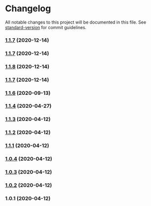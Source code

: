 # Changelog

All notable changes to this project will be documented in this file. See [standard-version](https://github.com/conventional-changelog/standard-version) for commit guidelines.

### [1.1.7](https://github.com/ditschedev/nuxtjs-ghost/compare/v1.1.4...v1.1.7) (2020-12-14)

### [1.1.7](https://github.com/ditschedev/nuxtjs-ghost/compare/v1.1.4...v1.1.7) (2020-12-14)

### [1.1.8](https://github.com/ditschedev/nuxtjs-ghost/compare/v1.1.4...v1.1.8) (2020-12-14)

### [1.1.7](https://github.com/ditschedev/nuxtjs-ghost/compare/v1.1.4...v1.1.7) (2020-12-14)

### [1.1.6](https://github.com/ditschedev/nuxtjs-ghost/compare/v1.1.4...v1.1.6) (2020-09-13)

### [1.1.4](https://github.com/ditschedev/nuxtjs-ghost/compare/v1.1.3...v1.1.4) (2020-04-27)

### [1.1.3](https://github.com/ditschedev/nuxtjs-ghost/compare/v1.1.2...v1.1.3) (2020-04-12)

### [1.1.2](https://github.com/ditschedev/nuxtjs-ghost/compare/v1.1.1...v1.1.2) (2020-04-12)

### [1.1.1](https://github.com/ditschedev/nuxtjs-ghost/compare/v1.0.4...v1.1.1) (2020-04-12)

### [1.0.4](https://github.com/ditschedev/nuxtjs-ghost/compare/v1.0.3...v1.0.4) (2020-04-12)

### [1.0.3](https://github.com/ditschedev/nuxtjs-ghost/compare/v1.0.2...v1.0.3) (2020-04-12)

### [1.0.2](https://github.com/ditschedev/nuxtjs-ghost/compare/v1.0.1...v1.0.2) (2020-04-12)

### 1.0.1 (2020-04-12)
